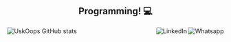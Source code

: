 


<h2 align="center">Programming! 💻</h2>


<a href="https://github.com/UskOops">
    

<a href="https://api.whatsapp.com/send?phone=31984542217">
    <img src="https://img.shields.io/badge/-Whatsapp-4CA143?style=flat&labelColor=4CA143&logo=whatsapp&logoColor=black" title="Text me" align="right" alt="Whatsapp">
</a>


<a href="https://www.linkedin.com/in/marco-ant%C3%B4nio-5a420418a/">
    <img src="https://img.shields.io/badge/-LinkedIn-blue?style=flat&logo=Linkedin&logoColor=white" title="My Social Network" align="right" alt="LinkedIn">
</a>


  ![UskOops GitHub stats](https://github-readme-stats.vercel.app/api?username=UskOops&show_icons=true&theme=highcontrast)


